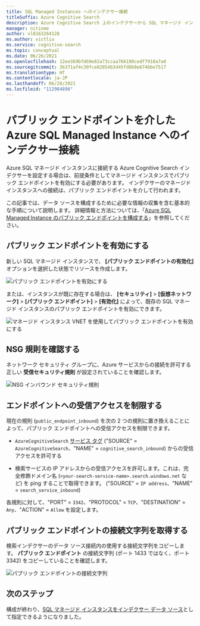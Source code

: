 ```yaml
---
title: SQL Managed Instances へのインデクサー接続
titleSuffix: Azure Cognitive Search
description: Azure Cognitive Search 上のインデクサーから SQL マネージド インスタンスへの接続を許可するために、パブリック エンドポイントを有効にします。
manager: nitinme
author: vl8163264128
ms.author: victliu
ms.service: cognitive-search
ms.topic: conceptual
ms.date: 06/26/2021
ms.openlocfilehash: 12ee369bfd69e82a73ccaa766190cedf7910a7a0
ms.sourcegitcommit: 3b371af4c30fce82854b3d45fd8b8e674bbe7517
ms.translationtype: HT
ms.contentlocale: ja-JP
ms.lasthandoff: 06/28/2021
ms.locfileid: "112984896"
---
```

# <a name="indexer-connections-to-azure-sql-managed-instance-through-a-public-endpoint"></a>パブリック エンドポイントを介した Azure SQL Managed Instance へのインデクサー接続

Azure SQL マネージド インスタンスに接続する Azure Cognitive Search インデクサーを設定する場合は、前提条件としてマネージド インスタンスでパブリック エンドポイントを有効にする必要があります。 インデクサーのマネージド インスタンスへの接続は、パブリック エンドポイントを介して行われます。

この記事では、データ ソースを構成するために必要な情報の収集を含む基本的な手順について説明します。 詳細情報と方法については、「[Azure SQL Managed Instance のパブリック エンドポイントを構成する](../azure-sql/managed-instance/public-endpoint-configure.md)」を参照してください。

## <a name="enable-a-public-endpoint"></a>パブリック エンドポイントを有効にする

新しい SQL マネージド インスタンスで、 **[パブリック エンドポイントの有効化]** オプションを選択した状態でリソースを作成します。

   ![パブリック エンドポイントを有効にする](media/search-howto-connecting-azure-sql-mi-to-azure-search-using-indexers/enable-public-endpoint.png "パブリック エンドポイントの有効化")

または、インスタンスが既に存在する場合は、 **[セキュリティ]**  >  **[仮想ネットワーク]**  >  **[パブリック エンドポイント]**  >  **[有効化]** によって、既存の SQL マネージド インスタンスのパブリック エンドポイントを有効にできます。

   ![マネージド インスタンス VNET を使用してパブリック エンドポイントを有効にする](media/search-howto-connecting-azure-sql-mi-to-azure-search-using-indexers/mi-vnet.png "パブリック エンドポイントの有効化")

## <a name="verify-nsg-rules"></a>NSG 規則を確認する

ネットワーク セキュリティ グループに、Azure サービスからの接続を許可する正しい **受信セキュリティ規則** が設定されていることを確認します。

   ![NSG インバウンド セキュリティ規則](media/search-howto-connecting-azure-sql-mi-to-azure-search-using-indexers/nsg-rule.png "NSG インバウンド セキュリティ規則")

## <a name="restrict-inbound-access-to-the-endpoint"></a>エンドポイントへの受信アクセスを制限する

現在の規則 (`public_endpoint_inbound`) を次の 2 つの規則に置き換えることによって、パブリック エンドポイントへの受信アクセスを制限できます。

* `AzureCognitiveSearch` [サービス タグ](../virtual-network/service-tags-overview.md#available-service-tags) ("SOURCE" = `AzureCognitiveSearch`、"NAME" = `cognitive_search_inbound`) からの受信アクセスを許可する

* 検索サービスの IP アドレスからの受信アクセスを許可します。これは、完全修飾ドメイン名 (`<your-search-service-name>.search.windows.net` など) を ping することで取得できます。 ("SOURCE" = `IP address`、"NAME" = `search_service_inbound`)

各規則に対して、"PORT" = `3342`、"PROTOCOL" = `TCP`、"DESTINATION" = `Any`、"ACTION" = `Allow` を設定します。

## <a name="get-public-endpoint-connection-string"></a>パブリック エンドポイントの接続文字列を取得する

検索インデクサーのデータ ソース接続内の使用する接続文字列をコピーします。 **パブリック エンドポイント** の接続文字列 (ポート 1433 ではなく、ポート 3342) をコピーしていることを確認します。

   ![パブリック エンドポイントの接続文字列](media/search-howto-connecting-azure-sql-mi-to-azure-search-using-indexers/mi-connection-string.png "パブリック エンドポイントの接続文字列")

## <a name="next-steps"></a>次のステップ

構成が終わり、[SQL マネージド インスタンスをインデクサー データ ソース](search-howto-connecting-azure-sql-database-to-azure-search-using-indexers.md)として指定できるようになりました。